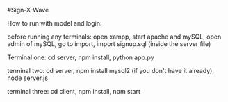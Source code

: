 #Sign-X-Wave

How to run with model and login:

before running any terminals:
open xampp,
start apache and mySQL,
open admin of mySQL,
go to import,
import signup.sql (inside the server file)

Terminal one:
cd server,
npm install,
python app.py

terminal two:
cd server,
npm install mysql2 (if you don't have it already),
node server.js

terminal three:
cd client,
npm install,
npm start
